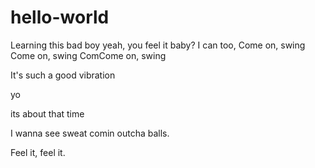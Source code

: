 # hello-world
Learning this bad boy
yeah, you feel it baby?
I can too,
Come on, swing
Come on, swing
ComCome on, swing

It's such a good vibration

yo

its about that time

I wanna see sweat comin outcha balls.

Feel it, feel it.

